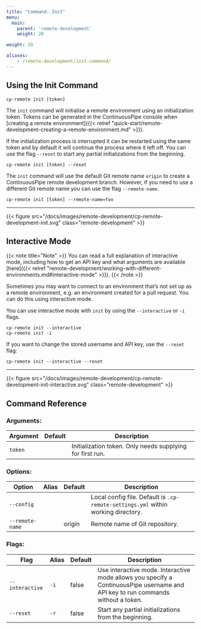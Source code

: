 ```yaml
---
title: "Command: Init"
menu:
  main:
    parent: 'remote-development'
    weight: 20

weight: 20

aliases:
    - /remote-development/init-command/
---
```

## Using the Init Command

```
cp-remote init [token]
```

The `init` command will initialise a remote environment using an initialization token. Tokens can be generated in the ContinuousPipe console when [creating a remote environment]({{< relref "quick-start/remote-development-creating-a-remote-environment.md" >}}).

If the initialization process is interrupted it can be restarted using the same token and by default it will continue the process where it left off. You can use the flag `--reset` to start any partial initializations from the beginning.

```
cp-remote init [token] --reset
```

The `init` command will use the default Git remote name `origin` to create a ContinuousPipe remote development branch. However, if you need to use a different Git remote name you can use the flag `--remote-name`.

```
cp-remote init [token] --remote-name=foo
```

***

{{< figure src="/docs/images/remote-development/cp-remote-development-init.svg" class="remote-development" >}}

## Interactive Mode

{{< note title="Note" >}}
You can read a full explanation of interactive mode, including how to get an API key and what arguments are available [here]({{< relref "remote-development/working-with-different-environments.md#interactive-mode" >}}).
{{< /note >}}

Sometimes you may want to connect to an environment that’s not set up as a remote environment, e.g. an environment created for a pull request. You can do this using interactive mode.

You can use interactive mode with `init` by using the `--interactive` or `-i` flags.

```
cp-remote init --interactive
cp-remote init -i
```

If you want to change the stored username and API key, use the `--reset` flag:

```
cp-remote init --interactive --reset
```

***

{{< figure src="/docs/images/remote-development/cp-remote-development-init-interactive.svg" class="remote-development" >}}


## Command Reference

### Arguments:

Argument | Default | Description
---------|---------|------------
`token`  |         | Initialization token. Only needs supplying for first run.

### Options:

Option | Alias | Default | Description
-------|-------|---------|------------
`--config`      | |        | Local config file. Default is `.cp-remote-settings.yml` within working directory.
`--remote-name` | | origin | Remote name of Git repository.

### Flags:

Flag | Alias | Default | Description
-----|-------|---------|------------
`--interactive` | `-i` | false | Use interactive mode. Interactive mode allows you specify a ContinuousPipe username and API key to run commands without a token.
`--reset`       | `-r` | false | Start any partial initializations from the beginning.
